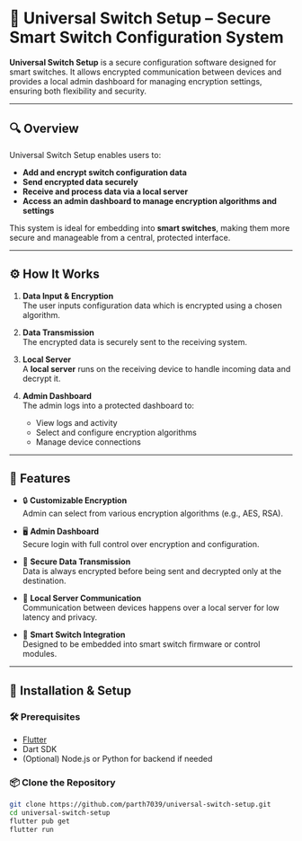 # 🧠 Universal Switch Setup – Secure Smart Switch Configuration System

**Universal Switch Setup** is a secure configuration software designed for smart switches. It allows encrypted communication between devices and provides a local admin dashboard for managing encryption settings, ensuring both flexibility and security.

---

## 🔍 Overview

Universal Switch Setup enables users to:

- **Add and encrypt switch configuration data**
- **Send encrypted data securely**
- **Receive and process data via a local server**
- **Access an admin dashboard to manage encryption algorithms and settings**

This system is ideal for embedding into **smart switches**, making them more secure and manageable from a central, protected interface.

---

## ⚙️ How It Works

1. **Data Input & Encryption**  
   The user inputs configuration data which is encrypted using a chosen algorithm.

2. **Data Transmission**  
   The encrypted data is securely sent to the receiving system.

3. **Local Server**  
   A **local server** runs on the receiving device to handle incoming data and decrypt it.

4. **Admin Dashboard**  
   The admin logs into a protected dashboard to:
   - View logs and activity
   - Select and configure encryption algorithms
   - Manage device connections

---

## 🔐 Features

- 🔒 **Customizable Encryption**  
  Admin can select from various encryption algorithms (e.g., AES, RSA).

- 🖥️ **Admin Dashboard**  
  Secure login with full control over encryption and configuration.

- 📡 **Secure Data Transmission**  
  Data is always encrypted before being sent and decrypted only at the destination.

- 📶 **Local Server Communication**  
  Communication between devices happens over a local server for low latency and privacy.

- 🔌 **Smart Switch Integration**  
  Designed to be embedded into smart switch firmware or control modules.

---

## 🚀 Installation & Setup

### 🛠 Prerequisites

- [Flutter](https://flutter.dev/docs/get-started/install)
- Dart SDK
- (Optional) Node.js or Python for backend if needed

### 📦 Clone the Repository

```bash
git clone https://github.com/parth7039/universal-switch-setup.git
cd universal-switch-setup
flutter pub get
flutter run
